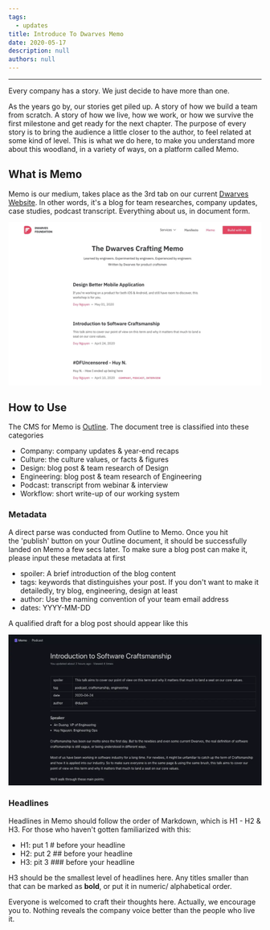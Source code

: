 ```yaml
---
tags: 
  - updates
title: Introduce To Dwarves Memo
date: 2020-05-17
description: null
authors: null
---
```


---

Every company has a story. We just decide to have more than one. 

As the years go by, our stories get piled up. A story of how we build a team from scratch. A story of how we live, how we work, or how we survive the first milestone and get ready for the next chapter.
The purpose of every story is to bring the audience a little closer to the author, to feel related at some kind of level. This is what we do here, to make you understand more about this woodland, in a variety of ways, on a platform called Memo.

## What is Memo
Memo is our medium, takes place as the 3rd tab on our current [Dwarves Website](https://dwarves.foundation/memo/). In other words, it's a blog for team researches, company updates, case studies, podcast transcript. Everything about us, in document form.

![](assets/introduce-to-dwarves-memo_239c060cb55e40fa10443ecf782af86b_md5.webp)

## How to Use
The CMS for Memo is [Outline](https://outline.d.foundation/home). The document tree is classified into these categories

* Company: company updates & year-end recaps
* Culture: the culture values, or facts & figures
* Design: blog post & team research of Design
* Engineering: blog post & team research of Engineering
* Podcast: transcript from webinar & interview
* Workflow: short write-up of our working system

### Metadata
A direct parse was conducted from Outline to Memo. Once you hit the 'publish' button on your Outline document, it should be successfully landed on Memo a few secs later. To make sure a blog post can make it, please input these metadata at first  

* spoiler: A brief introduction of the blog content
* tags: keywords that distinguishes your post. If you don't want to make it detailedly, try blog, engineering, design at least
* author: Use the naming convention of your team email address
* dates: YYYY-MM-DD

A qualified draft for a blog post should appear like this

![](assets/introduce-to-dwarves-memo_3133939df6615e90808d5e5d62d1d44e_md5.webp)

### **Headlines**
Headlines in Memo should follow the order of Markdown, which is H1 - H2 & H3. For those who haven't gotten familiarized with this:

* H1: put 1 # before your headline
* H2: put 2 ## before your headline
* H3: pit 3 ### before your headline

H3 should be the smallest level of headlines here. Any titles smaller than that can be marked as **bold**, or put it in numeric/ alphabetical order.

Everyone is welcomed to craft their thoughts here. Actually, we encourage you to. Nothing reveals the company voice better than the people who live it.

